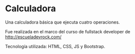 # Calculadora

Una calculadora básica que ejecuta cuatro operaciones.

Fue realizada en el marco del curso de fullstack developer de http://escueladevrock.com/

Tecnología utilizada: HTML, CSS, JS y Bootstrap.


